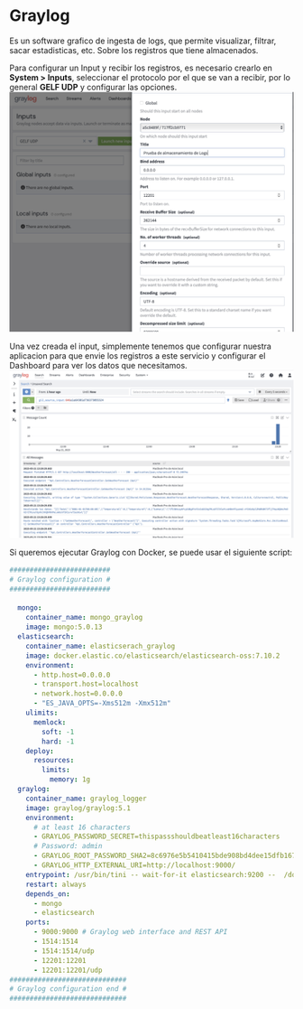 # Graylog

Es un software grafico de ingesta de logs, que permite visualizar, filtrar, sacar estadisticas, etc. Sobre los registros que tiene almacenados.


Para configurar un Input y recibir los registros, es necesario crearlo en **System > Inputs**, seleccionar el protocolo por el que se van a recibir, por lo general **GELF UDP** y configurar las opciones.
![ConfiguracionGraylog](./img/ConfiguracionGraylog.png)


Una vez creada el input, simplemente tenemos que configurar nuestra aplicacion para que envie los registros a este servicio y configurar el Dashboard para ver los datos que necesitamos.
![ConfiguracionGraylog](./img/EjemploLogs.png)

Si queremos ejecutar Graylog con Docker, se puede usar el siguiente script:

```yaml
#########################
# Graylog configuration #
#########################

  mongo:
    container_name: mongo_graylog
    image: mongo:5.0.13
  elasticsearch:
    container_name: elasticserach_graylog
    image: docker.elastic.co/elasticsearch/elasticsearch-oss:7.10.2
    environment:
      - http.host=0.0.0.0
      - transport.host=localhost
      - network.host=0.0.0.0
      - "ES_JAVA_OPTS=-Xms512m -Xmx512m"
    ulimits:
      memlock:
        soft: -1
        hard: -1
    deploy:
      resources:
        limits:
          memory: 1g
  graylog:
    container_name: graylog_logger
    image: graylog/graylog:5.1
    environment:
      # at least 16 characters
      - GRAYLOG_PASSWORD_SECRET=thispassshouldbeatleast16characters
      # Password: admin
      - GRAYLOG_ROOT_PASSWORD_SHA2=8c6976e5b5410415bde908bd4dee15dfb167a9c873fc4bb8a81f6f2ab448a918
      - GRAYLOG_HTTP_EXTERNAL_URI=http://localhost:9000/
    entrypoint: /usr/bin/tini -- wait-for-it elasticsearch:9200 --  /docker-entrypoint.sh
    restart: always
    depends_on:
      - mongo
      - elasticsearch
    ports:
      - 9000:9000 # Graylog web interface and REST API
      - 1514:1514
      - 1514:1514/udp
      - 12201:12201
      - 12201:12201/udp
#############################
# Graylog configuration end #
#############################
```